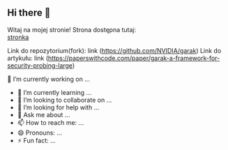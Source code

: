 ## Hi there 👋

Witaj na mojej stronie! Strona dostępna tutaj:  
[stronka](https://klaudiusz451.github.io)

Link do repozytorium(fork):
link (https://github.com/NVIDIA/garak)
Link do artykułu: 
link (https://paperswithcode.com/paper/garak-a-framework-for-security-probing-large)

🔭 I’m currently working on ...
- 🌱 I’m currently learning ...
- 👯 I’m looking to collaborate on ...
- 🤔 I’m looking for help with ...
- 💬 Ask me about ...
- 📫 How to reach me: ...
- 😄 Pronouns: ...
- ⚡ Fun fact: ...

<!--
**klaudiusz451/klaudiusz451** is a ✨ _special_ ✨ repository because its `README.md` (this file) appears on your GitHub profile.

Here are some ideas to get you started:

- 🔭 I’m currently working on ...
- 🌱 I’m currently learning ...
- 👯 I’m looking to collaborate on ...
- 🤔 I’m looking for help with ...
- 💬 Ask me about ...
- 📫 How to reach me: ...
- 😄 Pronouns: ...
- ⚡ Fun fact: ...
-->
